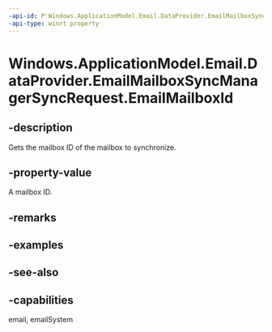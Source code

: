 ```yaml
---
-api-id: P:Windows.ApplicationModel.Email.DataProvider.EmailMailboxSyncManagerSyncRequest.EmailMailboxId
-api-type: winrt property
---
```


<!-- Property syntax
public string EmailMailboxId { get; }
-->

# Windows.ApplicationModel.Email.DataProvider.EmailMailboxSyncManagerSyncRequest.EmailMailboxId

## -description
Gets the mailbox ID of the mailbox to synchronize.

## -property-value
A mailbox ID.

## -remarks

## -examples

## -see-also

## -capabilities
email, emailSystem
